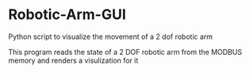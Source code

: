 # Robotic-Arm-GUI
Python script to visualize the movement of a 2 dof robotic arm


This program reads the state of a 2 DOF robotic arm from the MODBUS memory and renders a visulization for it
